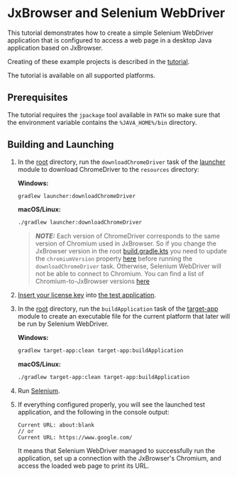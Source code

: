 # JxBrowser and Selenium WebDriver

This tutorial demonstrates how to create a simple Selenium WebDriver application
that is configured to access a web page in a desktop Java application based on
JxBrowser.

Creating of these example projects is described in
the [tutorial](https://jxbrowser-support.teamdev.com/docs/tutorials/integration/selenium.html).

The tutorial is available on all supported platforms.

## Prerequisites

The tutorial requires the `jpackage` tool available in `PATH` so make sure that
the environment variable contains the `%JAVA_HOME%/bin` directory.

## Building and Launching

1. In the [root](../..) directory, run the `downloadChromeDriver` task of
   the [launcher](launcher) module to download ChromeDriver to the
   `resources` directory:
   
   **Windows:**
   ```bash
   gradlew launcher:downloadChromeDriver
   ```
   
   **macOS/Linux:**
     ```bash
   ./gradlew launcher:downloadChromeDriver
   ```

   > **_NOTE:_** Each version of ChromeDriver corresponds to the same version of
   Chromium used in JxBrowser. So if you change the JxBrowser version in the
   root [build.gradle.kts](../../build.gradle.kts) you need to update the
   `chromiumVersion` property [here](launcher/build.gradle.kts)
   before running the `downloadChromeDriver` task. Otherwise, Selenium WebDriver
   will not be able to connect to Chromium. You can find a list of
   Chromium-to-JxBrowser versions
   [here](https://teamdev.com/jxbrowser/docs/guides/introduction/licensing/#chromium-open-source-components%E2%80%99-licenses)
2. [Insert your license key](https://teamdev.com/jxbrowser/docs/guides/introduction/licensing/#adding-the-license-to-a-project)
   into [the test application](./target-app/src/main/java/TargetApp.java).
3. In the [root](../..) directory, run the `buildApplication` task
   of the [target-app](target-app) module to create an executable file for the
   current platform that later will be run by Selenium WebDriver.

   **Windows:**
   ```bash
   gradlew target-app:clean target-app:buildApplication
   ```
   **macOS/Linux:**
   ```bash
   ./gradlew target-app:clean target-app:buildApplication
   ```
   
4. Run [Selenium](launcher/src/main/java/SeleniumLauncher.java).
5. If everything configured properly, you will see the launched test
   application, and the following in the console output:
   ```
   Current URL: about:blank
   // or
   Current URL: https://www.google.com/ 
   ```
   It means that Selenium WebDriver managed to successfully run the application,
   set up a connection with the JxBrowser's Chromium, and access the loaded
   web page to print its URL.

